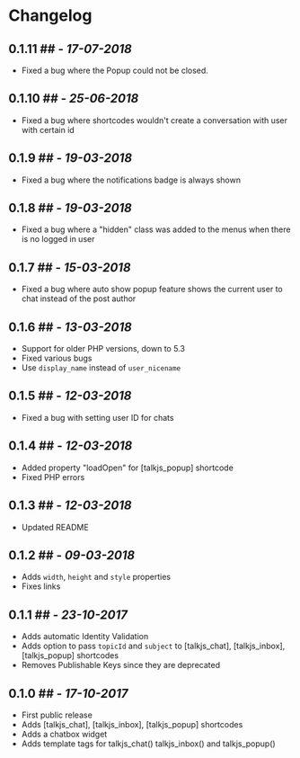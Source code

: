 # Changelog #

## 0.1.11 ## - *17-07-2018*

* Fixed a bug where the Popup could not be closed.

## 0.1.10 ## - *25-06-2018*

* Fixed a bug where shortcodes wouldn't create a conversation with user with certain id

## 0.1.9 ## - *19-03-2018*

* Fixed a bug where the notifications badge is always shown

## 0.1.8 ## - *19-03-2018*

* Fixed a bug where a "hidden" class was added to the menus when there is no logged in user

## 0.1.7 ## - *15-03-2018*

* Fixed a bug where auto show popup feature shows the current user to chat instead of the post author

## 0.1.6 ## - *13-03-2018*

* Support for older PHP versions, down to 5.3
* Fixed various bugs
* Use `display_name` instead of `user_nicename`

## 0.1.5 ## - *12-03-2018*

* Fixed a bug with setting user ID for chats

## 0.1.4 ## - *12-03-2018*

* Added property "loadOpen" for [talkjs_popup] shortcode
* Fixed PHP errors

## 0.1.3 ## - *12-03-2018*

* Updated README

## 0.1.2 ## - *09-03-2018*

* Adds `width`, `height` and `style` properties
* Fixes links

## 0.1.1 ## - *23-10-2017*

* Adds automatic Identity Validation
* Adds option to pass `topicId` and `subject` to \[talkjs_chat\], \[talkjs_inbox\], \[talkjs_popup\] shortcodes
* Removes Publishable Keys since they are deprecated

## 0.1.0 ## - *17-10-2017*

* First public release
* Adds \[talkjs_chat\], \[talkjs_inbox\], \[talkjs_popup\] shortcodes
* Adds a chatbox widget
* Adds template tags for talkjs_chat() talkjs_inbox() and talkjs_popup()

